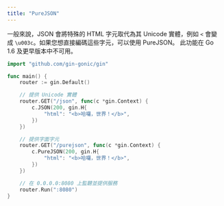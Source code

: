 ```yaml
---
title: "PureJSON"
---
```


一般來說，JSON 會將特殊的 HTML 字元取代為其 Unicode 實體，例如 `<` 會變成 `\u003c`。如果您想直接編碼這些字元，可以使用 PureJSON。
此功能在 Go 1.6 及更早版本中不可用。

```go
import "github.com/gin-gonic/gin"

func main() {
	router := gin.Default()

	// 提供 Unicode 實體
	router.GET("/json", func(c *gin.Context) {
		c.JSON(200, gin.H{
			"html": "<b>哈囉，世界！</b>",
		})
	})

	// 提供字面字元
	router.GET("/purejson", func(c *gin.Context) {
		c.PureJSON(200, gin.H{
			"html": "<b>哈囉，世界！</b>",
		})
	})

	// 在 0.0.0.0:8080 上監聽並提供服務
	router.Run(":8080")
}
```
